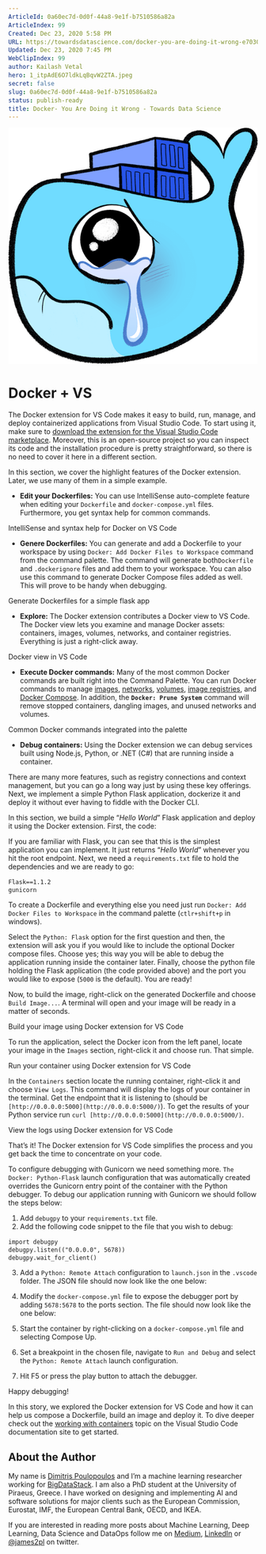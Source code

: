 ```yaml
---
ArticleId: 0a60ec7d-0d0f-44a8-9e1f-b7510586a82a
ArticleIndex: 99
Created: Dec 23, 2020 5:58 PM
URL: https://towardsdatascience.com/docker-you-are-doing-it-wrong-e703075dd67b
Updated: Dec 23, 2020 7:45 PM
WebClipIndex: 99
author: Kailash Vetal
hero: 1_itpAdE6O7ldkLqBqvW2ZTA.jpeg
secret: false
slug: 0a60ec7d-0d0f-44a8-9e1f-b7510586a82a
status: publish-ready
title: Docker- You Are Doing it Wrong - Towards Data Science
---
```

![1*KDcZhABwvcVpcXxH1doNlA.png](99%20c6d9f95ceb174669a885df62616437c3/1KDcZhABwvcVpcXxH1doNlA.png)

# Docker + VS

The Docker extension for VS Code makes it easy to build, run, manage, and deploy containerized applications from Visual Studio Code. To start using it, make sure to [download the extension for the Visual Studio Code marketplace](https://marketplace.visualstudio.com/items?itemName=ms-azuretools.vscode-docker). Moreover, this is an open-source project so you can inspect its code and the installation procedure is pretty straightforward, so there is no need to cover it here in a different section.

In this section, we cover the highlight features of the Docker extension. Later, we use many of them in a simple example.

- **Edit your Dockerfiles:** You can use IntelliSense auto-complete feature when editing your `Dockerfile` and `docker-compose.yml` files. Furthermore, you get syntax help for common commands.

IntelliSense and syntax help for Docker on VS Code

- **Genere Dockerfiles:** You can generate and add a Dockerfile to your workspace by using `Docker: Add Docker Files to Workspace` command from the command palette. The command will generate both`Dockerfile` and `.dockerignore` files and add them to your workspace. You can also use this command to generate Docker Compose files added as well. This will prove to be handy when debugging.

Generate Dockerfiles for a simple flask app

- **Explore:** The Docker extension contributes a Docker view to VS Code. The Docker view lets you examine and manage Docker assets: containers, images, volumes, networks, and container registries. Everything is just a right-click away.

Docker view in VS Code

- **Execute Docker commands:** Many of the most common Docker commands are built right into the Command Palette. You can run Docker commands to manage [images](https://docs.docker.com/engine/reference/commandline/image/), [networks](https://docs.docker.com/engine/reference/commandline/network/), [volumes](https://docs.docker.com/engine/reference/commandline/volume/), [image registries](https://docs.docker.com/engine/reference/commandline/push/), and [Docker Compose](https://docs.docker.com/compose/reference/overview/). In addition, the **`Docker: Prune System`** command will remove stopped containers, dangling images, and unused networks and volumes.

Common Docker commands integrated into the palette

- **Debug containers:** Using the Docker extension we can debug services built using Node.js, Python, or .NET (C#) that are running inside a container.

There are many more features, such as registry connections and context management, but you can go a long way just by using these key offerings. Next, we implement a simple Python Flask application, dockerize it and deploy it without ever having to fiddle with the Docker CLI.

In this section, we build a simple “*Hello World*” Flask application and deploy it using the Docker extension. First, the code:

If you are familiar with Flask, you can see that this is the simplest application you can implement. It just returns “*Hello World*” whenever you hit the root endpoint. Next, we need a `requirements.txt` file to hold the dependencies and we are ready to go:

```
Flask==1.1.2
gunicorn
```

To create a Dockerfile and everything else you need just run `Docker: Add Docker Files to Workspace` in the command palette (`ctlr+shift+p` in windows).

Select the `Python: Flask` option for the first question and then, the extension will ask you if you would like to include the optional Docker compose files. Choose yes; this way you will be able to debug the application running inside the container later. Finally, choose the python file holding the Flask application (the code provided above) and the port you would like to expose (`5000` is the default). You are ready!

Now, to build the image, right-click on the generated Dockerfile and choose `Build Image...`. A terminal will open and your image will be ready in a matter of seconds.

Build your image using Docker extension for VS Code

To run the application, select the Docker icon from the left panel, locate your image in the `Images` section, right-click it and choose run. That simple.

Run your container using Docker extension for VS Code

In the `Containers` section locate the running container, right-click it and choose `View Logs`. This command will display the logs of your container in the terminal. Get the endpoint that it is listening to (should be `[http://0.0.0.0:5000](http://0.0.0.0:5000/)`). To get the results of your Python service run `curl [http://0.0.0.0:5000](http://0.0.0.0:5000/)`.

View the logs using Docker extension for VS Code

That’s it! The Docker extension for VS Code simplifies the process and you get back the time to concentrate on your code.

To configure debugging with Gunicorn we need something more. `The Docker: Python-Flask` launch configuration that was automatically created overrides the Gunicorn entry point of the container with the Python debugger. To debug our application running with Gunicorn we should follow the steps below:

1. Add `debugpy` to your `requirements.txt` file.
2. Add the following code snippet to the file that you wish to debug:

```
import debugpy
debugpy.listen(("0.0.0.0", 5678))
debugpy.wait_for_client()
```

3. Add a `Python: Remote Attach` configuration to `launch.json` in the `.vscode` folder. The JSON file should now look like the one below:

4. Modify the `docker-compose.yml` file to expose the debugger port by adding `5678:5678` to the ports section. The file should now look like the one below:

5. Start the container by right-clicking on a `docker-compose.yml` file and selecting Compose Up.

6. Set a breakpoint in the chosen file, navigate to `Run and Debug` and select the `Python: Remote Attach` launch configuration.

7. Hit F5 or press the play button to attach the debugger.

Happy debugging!

In this story, we explored the Docker extension for VS Code and how it can help us compose a Dockerfile, build an image and deploy it. To dive deeper check out the [working with containers](https://code.visualstudio.com/docs/containers/overview) topic on the Visual Studio Code documentation site to get started.

## About the Author

My name is [Dimitris Poulopoulos](https://www.linkedin.com/in/dpoulopoulos/) and I’m a machine learning researcher working for [BigDataStack](https://bigdatastack.eu/). I am also a PhD student at the University of Piraeus, Greece. I have worked on designing and implementing AI and software solutions for major clients such as the European Commission, Eurostat, IMF, the European Central Bank, OECD, and IKEA.

If you are interested in reading more posts about Machine Learning, Deep Learning, Data Science and DataOps follow me on [Medium](https://medium.com/@dpoulopoulos), [LinkedIn](https://www.linkedin.com/in/dpoulopoulos/) or [@james2pl](https://twitter.com/james2pl) on twitter.
